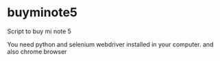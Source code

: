 # buyminote5
Script to buy mi note 5

You need python and selenium webdriver installed in your computer.
and also chrome browser
